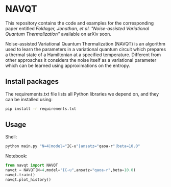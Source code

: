# NAVQT
This repository contains the code and examples for the corresponding paper entitled *Foldager, Jonathan, et al. "Noise-assisted Variational Quantum Thermalization"* available on arXiv soon.

Noise-assisted Variational Quantum Thermalization (NAVQT) is an algorithm used to learn the parameters in a variational quantum circuit which prepares a thermal state of a Hamiltonian at a specified temperature. Different from other approaches it considers the noise itself as a variational parameter which can be learned using approximations on the entropy. 



## Install packages
The requirements.txt file lists all Python libraries we depend on, and they can be installed using:
```bash
pip install -r requirements.txt
```

## Usage 
Shell:
```bash
python main.py "N=4|model="IC-u"|ansatz="qaoa-r"|beta=10.0"
```

Notebook:
```python
from navqt import NAVQT
navqt = NAVQT(N=4,model="IC-u",ansatz="qaoa-r",beta=10.0)
navqt.train()
navqt.plot_history()
```

